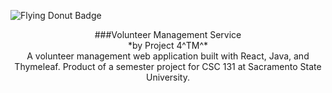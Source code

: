 ![Flying Donut Badge](https://www.flyingdonut.io/api/projects/65c2d16114c9335a569240f1/iterations/current/status.svg)
<p style= "text-align: center;">
###Volunteer Management Service<br/>
*by Project 4^TM^*<br/>
A volunteer management web application built with React, Java, and Thymeleaf. Product of a semester project for CSC 131 at Sacramento State University.  
</p>
